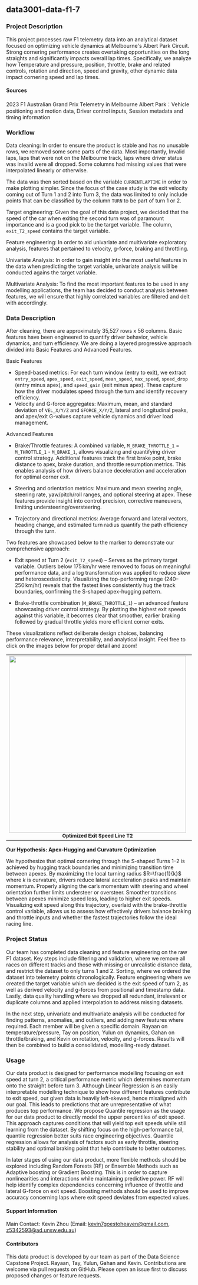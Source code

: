 ## data3001-data-f1-7

### Project Description

This project processes raw F1 telemetry data into an analytical dataset focused on optimizing vehicle dynamics at Melbourne's Albert Park Circuit. Strong cornering performance creates overtaking opportunities on the long straights and significantly impacts overall lap times. Specifically, we analyze how Temperature and pressure, position, throttle, brake and related controls, rotation and direction, speed and gravity, other dynamic data impact cornering speed and lap times.

#### Sources
2023 F1 Australian Grand Prix Telemetry in Melbourne Albert Park：Vehicle positioning and motion data, Driver control inputs, Session metadata and timing information

### Workflow
Data cleaning: In order to ensure the product is stable and has no unusable rows, we removed some some parts of the data. Most importantly, Invalid laps, laps that were not on the Melbourne track, laps where driver status was invalid were all dropped. Some columns had missing values that were interpolated linearly or otherwise.

The data was then sorted based on the variable `CURRENTLAPTIME` in order to make plotting simpler. Since the focus of the case study is the exit velocity coming out of Turn 1 and 2 into Turn 3, the data was limited to only include points that can be classified by the column `TURN` to be part of turn 1 or 2. 

Target engineering: Given the goal of this data project, we decided that the speed of the car when exiting the second turn was of paramount importance and is a good pick to be the target variable. The column, `exit_T2_speed` contains the target variable.

Feature engineering: In order to aid univariate and multivariate exploratory analysis, features that pertained to velocity, g-force, braking and throttling. 

Univariate Analysis: In order to gain insight into the most useful features in the data when predicting the target variable, univariate analysis will be conducted agains the target variable.

Multivariate Analysis: To find the most important features to be used in any modelling applications, the team has decided to conduct analysis between features, we will ensure that highly correlated variables are filtered and delt with accordingly.


### Data Description

After cleaning, there are approximately 35,527 rows x 56 columns. Basic features have been engineered to quantify driver behavior, vehicle dynamics, and turn efficiency. We are doing a layered progressive approach divided into Basic Features and Advanced Features.

Basic Features

- Speed-based metrics: For each turn window (entry to exit), we extract `entry_speed`, `apex_speed`, `exit_speed`, `mean_speed`, `max_speed`, `speed_drop` (entry minus apex), and `speed_gain` (exit minus apex). These capture how the driver modulates speed through the turn and identify recovery efficiency.
- Velocity and G-force aggregates: Maximum, mean, and standard deviation of `VEL_X/Y/Z` and `GFORCE_X/Y/Z`, lateral and longitudinal peaks, and apex/exit G-values capture vehicle dynamics and driver load management.
  
Advanced Features

- Brake/Throttle features: A combined variable, `M_BRAKE_THROTTLE_1` = `M_THROTTLE_1` - `M_BRAKE_1`, allows visualizing and quantifying driver control strategy. Additional features track the first brake point, brake distance to apex, brake duration, and throttle resumption metrics. This enables analysis of how drivers balance deceleration and acceleration for optimal corner exit.

- Steering and orientation metrics: Maximum and mean steering angle, steering rate, yaw/pitch/roll ranges, and optional steering at apex. These features provide insight into control precision, corrective maneuvers, limiting understeering/oversteering.

- Trajectory and directional metrics: Average forward and lateral vectors, heading change, and estimated turn radius quantify the path efficiency through the turn.

Two features are showcased below to the marker to demonstrate our comprehensive approach:

- Exit speed at Turn 2 (`exit_T2_speed`) – Serves as the primary target variable. Outliers below 175 km/hr were removed to focus on meaningful performance data, and a log transformation was applied to reduce skew and heteroscedasticity. Visualizing the top-performing range (240–250 km/hr) reveals that the fastest lines consistently hug the track boundaries, confirming the S-shaped apex-hugging pattern.

- Brake-throttle combination (`M_BRAKE_THROTTLE_1`) – an advanced feature showcasing driver control strategy. By plotting the highest exit speeds against this variable, it becomes clear that smoother, earlier braking followed by gradual throttle yields more efficient corner exits.

These visualizations reflect deliberate design choices, balancing performance relevance, interpretability, and analytical insight. Feel free to click on the images below for proper detail and zoom!

<table>
  <tr>
    <td align="center">
      <img src="https://github.com/user-attachments/assets/216c0449-cf1d-4b91-b64b-2ff858e9a943" width="480"/><br/>
      <sub><b>Optimized Exit Speed Line T2</b></sub>
    </td>
    <td align="center">
      <img src="https://github.com/user-attachments/assets/a3ba7261-adf9-4d9b-befb-bdfb48d30ed9" width="480"/><br/>
      <sub><b>Brake–Throttle Balance on Peak Exit Speeds</b></sub>
    </td>
  </tr>
</table>

**Our Hypothesis: Apex-Hugging and Curvature Optimization**

We hypothesize that optimal cornering through the S-shaped Turns 1–2 is achieved by hugging track boundaries and minimizing transition time between apexes. By maximizing the local turning radius $R=\frac{1}{k}$ where $k$ is curvature, drivers reduce lateral acceleration peaks and maintain momentum. Properly aligning the car’s momentum with steering and wheel orientation further limits understeer or oversteer. Smoother transitions between apexes minimize speed loss, leading to higher exit speeds. Visualizing exit speed along this trajectory, overlaid with the brake-throttle control variable, allows us to assess how effectively drivers balance braking and throttle inputs and whether the fastest trajectories follow the ideal racing line.

### Project Status
Our team has completed data cleaning and feature engineering on the raw F1 dataset. Key steps include filtering and validation, where we remove all races on different tracks and those with missing or unrealistic distance data, and restrict the dataset to only turns 1 and 2. Sorting, where we ordered the dataset into telemetry points chronologically. Feature engineering where we created the target variable which we decided is the exit speed of turn 2, as well as derived velocity and g-forces from positional and timestamp data. Lastly, data quality handling where we dropped all redundant, irrelevant or duplicate columns and applied interpolation to address missing datasets.

In the next step, univariate and multivariate analysis will be conducted for finding patterns, anomalies, and outliers, and adding new features where required. Each member will be given a specific domain. Rayaan on temperature/pressure, Tay on position, Yulun on dynamics, Gahan on throttle/braking, and Kevin on rotation, velocity, and g-forces. Results will then be combined to build a consolidated, modelling-ready dataset.

### Usage
Our data product is designed for performance modelling focusing on exit speed at turn 2, a critical performance metric which determines momentum onto the straight before turn 3. Although Linear Regression is an easily interpretable modelling technique to show how different features contribute to exit speed, our given data is heavily left-skewed, hence misaligned with our goal. This leads to predictions that are unrepresentative of what produces top performance. We propose Quantile regression as the usage for our data product to directly model the upper percentiles of exit speed. This approach captures conditions that will yield top exit speeds while still learning from the dataset. By shifting focus on the high-performance tail, quantile regression better suits race engineering objectives. Quantile regression allows for analysis of factors such as early throttle, steering stability and optimal braking point that help contribute to better outcomes.

In later stages of using our data product, more flexible methods should be explored including Random Forests (RF) or Ensemble Methods such as Adaptive boosting or Gradient Boosting. This is in order to capture nonlinearities and interactions while maintaining predictive power. RF will help identify complex dependencies concerning influence of throttle and lateral G-force on exit speed. Boosting methods should be used to improve accuracy concerning laps where exit speed deviates from expected values. 


#### Support Information
Main Contact: Kevin Zhou (Email: kevin7goestoheaven@gmail.com, z5342593@ad.unsw.edu.au)
#### Contributors
This data product is developed by our team as part of the Data Science Capstone Project. Rayaan, Tay, Yulun, Gahan and Kevin. Contributions are welcome via pull requests on GitHub. Please open an issue first to discuss proposed changes or feature requests.
